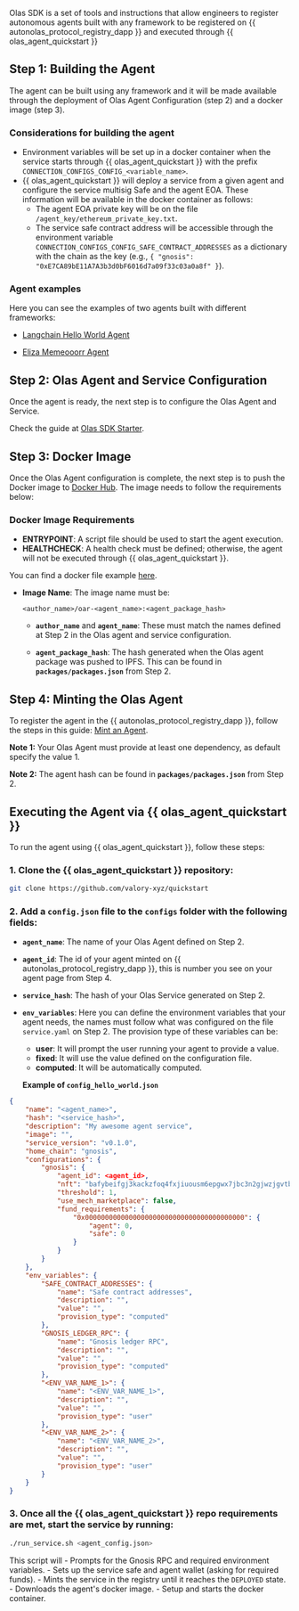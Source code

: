 Olas SDK is a set of tools and instructions that allow engineers to register autonomous agents built with any framework to be registered on {{ autonolas_protocol_registry_dapp }} and executed through {{ olas_agent_quickstart }}

## Step 1: Building the Agent

The agent can be built using any framework and it will be made available through the deployment of Olas Agent Configuration (step 2) and a docker image (step 3).

### Considerations for building the agent
- Environment variables will be set up in a docker container when the service starts through {{ olas_agent_quickstart }} with the prefix `CONNECTION_CONFIGS_CONFIG_<variable_name>`.
- {{ olas_agent_quickstart }} will deploy a service from a given agent and configure the service multisig Safe and the agent EOA. These information will be available in the docker container as follows:
    - The agent EOA private key will be on the file `/agent_key/ethereum_private_key.txt`.
    - The service safe contract address will be accessible through the environment variable `CONNECTION_CONFIGS_CONFIG_SAFE_CONTRACT_ADDRESSES` as a dictionary with the chain as the key (e.g., `{ "gnosis": "0xE7CA89bE11A7A3b3d0bF6016d7a09f33c03a0a8f" }`).

### Agent examples
Here you can see the examples of two agents built with different frameworks:

- [Langchain Hello World Agent](https://github.com/valory-xyz/langchain_hello_world)

- [Eliza Memeooorr Agent](https://github.com/valory-xyz/agents-fun-eliza)

## Step 2: Olas Agent and Service Configuration
Once the agent is ready, the next step is to configure the Olas Agent and Service. 

Check the guide at [Olas SDK Starter](https://github.com/valory-xyz/olas-sdk-starter/blob/main/README.md).

## Step 3: Docker Image
Once the Olas Agent configuration is complete, the next step is to push the Docker image to [Docker Hub](https://hub.docker.com/). The image needs to follow the requirements below:

### Docker Image Requirements

- **ENTRYPOINT**: A script file should be used to start the agent execution.
- **HEALTHCHECK**: A health check must be defined; otherwise, the agent will not be executed through {{ olas_agent_quickstart }}.

You can find a docker file example [here](https://github.com/valory-xyz/langchain_hello_world/blob/main/Dockerfile).

- **Image Name**: The image name must be:

    ```
    <author_name>/oar-<agent_name>:<agent_package_hash>
    ```
    - **`author_name`** and **`agent_name`**: These must match the names defined at Step 2 in the Olas agent and service configuration.
    
    - **`agent_package_hash`**: The hash generated when the Olas agent package was pushed to IPFS. This can be found in **`packages/packages.json`** from Step 2.

## Step 4: Minting the Olas Agent
To register the agent in the {{ autonolas_protocol_registry_dapp }}, follow the steps in this guide: [Mint an Agent](https://docs.autonolas.network/protocol/mint_packages_nfts/#mint-an-agent).

**Note 1:** Your Olas Agent must provide at least one dependency, as default specify the value 1. 

**Note 2:** The agent hash can be found in **`packages/packages.json`** from Step 2.

## Executing the Agent via {{ olas_agent_quickstart }}
To run the agent using {{ olas_agent_quickstart }}, follow these steps:

### 1. Clone the {{ olas_agent_quickstart }} repository:
   ```sh
   git clone https://github.com/valory-xyz/quickstart
   ```

### 2. Add a `config.json` file to the `configs` folder with the following fields:

- **`agent_name`**: The name of your Olas Agent defined on Step 2.
- **`agent_id`**: The id of your agent minted on {{ autonolas_protocol_registry_dapp }}, this is number you see on your agent page from Step 4.
- **`service_hash`**: The hash of your Olas Service generated on Step 2.
- **`env_variables`**: Here you can define the environment variables that your agent needs, the names must follow what was configured on the file `service.yaml` on Step 2. The provision type of these variables can be:
    - **user**: It will prompt the user running your agent to provide a value.
    - **fixed**: It will use the value defined on the configuration file.
    - **computed**: It will be automatically computed.


  **Example of `config_hello_world.json`**

```json
{
    "name": "<agent_name>",
    "hash": "<service_hash>",
    "description": "My awesome agent service",
    "image": "",
    "service_version": "v0.1.0",
    "home_chain": "gnosis",
    "configurations": {
        "gnosis": {
            "agent_id": <agent_id>,
            "nft": "bafybeifgj3kackzfoq4fxjiuousm6epgwx7jbc3n2gjwzjgvtbbz7fc3su",
            "threshold": 1,
            "use_mech_marketplace": false,
            "fund_requirements": {
                "0x0000000000000000000000000000000000000000": {
                    "agent": 0,
                    "safe": 0
                }
            }
        }
    },
    "env_variables": {
        "SAFE_CONTRACT_ADDRESSES": {
            "name": "Safe contract addresses",
            "description": "",
            "value": "",
            "provision_type": "computed"
        },
        "GNOSIS_LEDGER_RPC": {
            "name": "Gnosis ledger RPC",
            "description": "",
            "value": "",
            "provision_type": "computed"
        },
        "<ENV_VAR_NAME_1>": {
            "name": "<ENV_VAR_NAME_1>",
            "description": "",
            "value": "",
            "provision_type": "user"
        },
        "<ENV_VAR_NAME_2>": {
            "name": "<ENV_VAR_NAME_2>",
            "description": "",
            "value": "",
            "provision_type": "user"
        }
    }
}
```

### 3. Once all the {{ olas_agent_quickstart }} repo requirements are met, start the service by running:
```sh
./run_service.sh <agent_config.json>
```

This script will
    - Prompts for the Gnosis RPC and required environment variables.
    - Sets up the service safe and agent wallet (asking for required funds).
    - Mints the service in the registry until it reaches the `DEPLOYED` state.
    - Downloads the agent's docker image.
    - Setup and starts the docker container.
